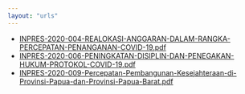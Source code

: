 ```yaml
---
layout: "urls"
---
```

* [INPRES-2020-004-REALOKASI-ANGGARAN-DALAM-RANGKA-PERCEPATAN-PENANGANAN-COVID-19.pdf](INPRES-2020-004-REALOKASI-ANGGARAN-DALAM-RANGKA-PERCEPATAN-PENANGANAN-COVID-19.pdf)
* [INPRES-2020-006-PENINGKATAN-DISIPLIN-DAN-PENEGAKAN-HUKUM-PROTOKOL-COVID-19.pdf](INPRES-2020-006-PENINGKATAN-DISIPLIN-DAN-PENEGAKAN-HUKUM-PROTOKOL-COVID-19.pdf)
* [INPRES-2020-009-Percepatan-Pembangunan-Kesejahteraan-di-Provinsi-Papua-dan-Provinsi-Papua-Barat.pdf](INPRES-2020-009-Percepatan-Pembangunan-Kesejahteraan-di-Provinsi-Papua-dan-Provinsi-Papua-Barat.pdf)
